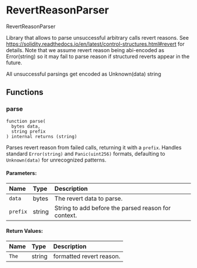# RevertReasonParser


RevertReasonParser

Library that allows to parse unsuccessful arbitrary calls revert reasons.
See https://solidity.readthedocs.io/en/latest/control-structures.html#revert for details.
Note that we assume revert reason being abi-encoded as Error(string) so it may fail to parse reason
if structured reverts appear in the future.

All unsuccessful parsings get encoded as Unknown(data) string



## Functions
### parse
```solidity
function parse(
  bytes data,
  string prefix
) internal returns (string)
```

Parses revert reason from failed calls, returning it with a `prefix`.
Handles standard `Error(string)` and `Panic(uint256)` formats, defaulting to `Unknown(data)` for unrecognized patterns.


#### Parameters:
| Name | Type | Description                                                          |
| :--- | :--- | :------------------------------------------------------------------- |
|`data` | bytes | The revert data to parse.  
|`prefix` | string | String to add before the parsed reason for context.  

#### Return Values:
| Name                           | Type          | Description                                                                  |
| :----------------------------- | :------------ | :--------------------------------------------------------------------------- |
|`The`| string | formatted revert reason.

